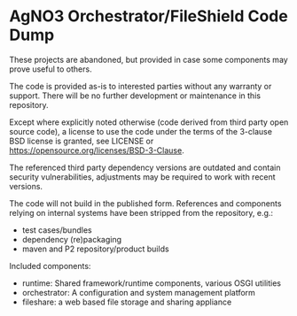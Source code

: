 AgNO3 Orchestrator/FileShield Code Dump
=========

These projects are abandoned, but provided in case some components may prove useful to others.

The code is provided as-is to interested parties without any warranty or support.
There will be no further development or maintenance in this repository.

Except where explicitly noted otherwise (code derived from third party open source code), a license to use the code under the
 terms of the 3-clause BSD license is granted, see LICENSE or <https://opensource.org/licenses/BSD-3-Clause>.

The referenced third party dependency versions are outdated and contain security vulnerabilities,
adjustments may be required to work with recent versions.

The code will not build in the published form. References and components relying on internal systems
 have been stripped from the repository, e.g.:

- test cases/bundles
- dependency (re)packaging
- maven and P2 repository/product builds


Included components:

- runtime: Shared framework/runtime components, various OSGI utilities
- orchestrator: A configuration and system management platform
- fileshare: a web based file storage and sharing appliance
